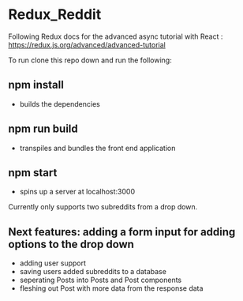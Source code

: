 # Redux_Reddit
Following Redux docs for the advanced async tutorial with React : https://redux.js.org/advanced/advanced-tutorial

To run clone this repo down and run the following:

## npm install
  - builds the dependencies
## npm run build
  - transpiles and bundles the front end application
## npm start
  - spins up a server at localhost:3000
  
 Currently only supports two subreddits from a drop down.
 
 ## Next features: adding a form input for adding options to the drop down
 - adding user support
 - saving users added subreddits to a database
 - seperating Posts into Posts and Post components
 - fleshing out Post with more data from the response data
